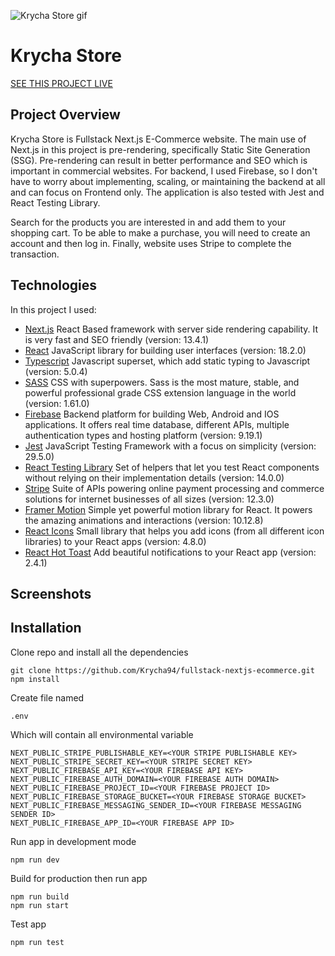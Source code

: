 ![Krycha Store gif](https://github.com/Krycha94/fullstack-nextjs-ecommerce/blob/main/public/krycha-store-gif.gif?raw=true)

# Krycha Store

[SEE THIS PROJECT LIVE](https://krycha-store.vercel.app/)

## Project Overview

Krycha Store is Fullstack Next.js E-Commerce website. The main use of Next.js in this project is pre-rendering, specifically Static Site Generation (SSG). Pre-rendering can result in better performance and SEO which is important in commercial websites. For backend, I used Firebase, so I don't have to worry about implementing, scaling, or maintaining the backend at all and can focus on Frontend only. The application is also tested with Jest and React Testing Library.

Search for the products you are interested in and add them to your shopping cart. To be able to make a purchase, you will need to create an account and then log in. Finally, website uses Stripe to complete the transaction.

## Technologies

In this project I used:

- [Next.js](https://nextjs.org/) React Based framework with server side rendering capability. It is very fast and SEO friendly (version: 13.4.1)
- [React](https://reactjs.org/) JavaScript library for building user interfaces (version: 18.2.0)
- [Typescript](https://www.typescriptlang.org/) Javascript superset, which add static typing to Javascript (version: 5.0.4)
- [SASS](https://sass-lang.com/) CSS with superpowers. Sass is the most mature, stable, and powerful professional grade CSS extension language in the world (version: 1.61.0)
- [Firebase](https://firebase.google.com/) Backend platform for building Web, Android and IOS applications. It offers real time database, different APIs, multiple authentication types and hosting platform (version: 9.19.1)
- [Jest](https://jestjs.io/) JavaScript Testing Framework with a focus on simplicity (version: 29.5.0)
- [React Testing Library](https://testing-library.com/) Set of helpers that let you test React components without relying on their implementation details (version: 14.0.0)
- [Stripe](https://stripe.com/) Suite of APIs powering online payment processing and commerce solutions for internet businesses of all sizes (version: 12.3.0)
- [Framer Motion](https://www.framer.com/motion/) Simple yet powerful motion library for React. It powers the amazing animations and interactions (version: 10.12.8)
- [React Icons](https://react-icons.github.io/react-icons/) Small library that helps you add icons (from all different icon libraries) to your React apps (version: 4.8.0)
- [React Hot Toast](https://react-hot-toast.com/) Add beautiful notifications to your React app (version: 2.4.1)

## Screenshots

## Installation

Clone repo and install all the dependencies

```
git clone https://github.com/Krycha94/fullstack-nextjs-ecommerce.git
npm install
```

Create file named

```
.env
```

Which will contain all environmental variable

```
NEXT_PUBLIC_STRIPE_PUBLISHABLE_KEY=<YOUR STRIPE PUBLISHABLE KEY>
NEXT_PUBLIC_STRIPE_SECRET_KEY=<YOUR STRIPE SECRET KEY>
NEXT_PUBLIC_FIREBASE_API_KEY=<YOUR FIREBASE API KEY>
NEXT_PUBLIC_FIREBASE_AUTH_DOMAIN=<YOUR FIREBASE AUTH DOMAIN>
NEXT_PUBLIC_FIREBASE_PROJECT_ID=<YOUR FIREBASE PROJECT ID>
NEXT_PUBLIC_FIREBASE_STORAGE_BUCKET=<YOUR FIREBASE STORAGE BUCKET>
NEXT_PUBLIC_FIREBASE_MESSAGING_SENDER_ID=<YOUR FIREBASE MESSAGING SENDER ID>
NEXT_PUBLIC_FIREBASE_APP_ID=<YOUR FIREBASE APP ID>
```

Run app in development mode

```
npm run dev
```

Build for production then run app

```
npm run build
npm run start
```

Test app

```
npm run test
```
